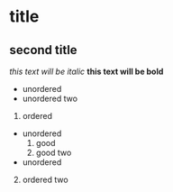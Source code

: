 # title
## second title
*this text will be italic*
**this text will be bold**
* unordered
* unordered two
1. ordered
  * unordered
    1. good
    2. good two
  * unordered
2. ordered two

